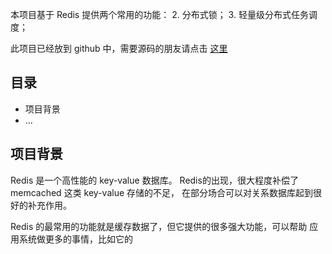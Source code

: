 
本项目基于 Redis 提供两个常用的功能：
2. 分布式锁；
3. 轻量级分布式任务调度；

此项目已经放到 github 中，需要源码的朋友请点击
[这里](https://github.com/terran4j/commons/tree/master/commons-hedis)

## 目录

* 项目背景
* ...

## 项目背景

Redis 是一个高性能的 key-value 数据库。 
Redis的出现，很大程度补偿了 memcached 这类 key-value 存储的不足，
在部分场合可以对关系数据库起到很好的补充作用。

Redis 的最常用的功能就是缓存数据了，但它提供的很多强大功能，可以帮助
应用系统做更多的事情，比如它的
